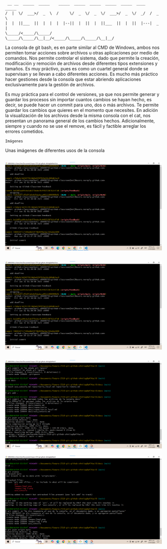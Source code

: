 ```
 __ __  _____  _____    _____  _____  _____  _____  _____  ____   _____ 
/  |  \/  ___>/  _  \  /     \/  _  \/  _  \/  ___>/  _  \/  _/  /  _  \
|  |  ||___  ||  |  |  |  |--||  |  ||  |  ||___  ||  |  ||  |---|  _  |
\_____/<_____/\_____/  \_____/\_____/\__|__/<_____/\_____/\_____/\__|__/

```                                                                                                  
La consola de git bash, es en parte similar al CMD de Windows, ambos nos permiten tomar acciones sobre archivos u otras aplicacíones por medio de comandos. Nos permite controlar el sistema, dado que permite la creación, modificación y remoción de archivos desde diferentes tipos extensiones y tamaños. Es muy práctivo, pues es como un cuartel general donde se supervisan y se llevan a cabo diferentes acciones. Es mucho más práctico hacer gestiones desde la consola que estar abriendo aplicaciones exclusivamente para la gestión de archivos.

Es muy práctica para el control de versiones, ya que nos permite generar y guardar los procesos sin importar cuantos cambios se hayan hecho, es decir, se puede hacer un commit para uno, dos o más archivos. Te permite guardar los cambios que quieres en el momento que necesites. En adición la visualización de los archivos desde la misma consola con el cat, nos presentan un panorama general de los cambios hechos. Adicionalmente, siempre y cuando no se use el remove, es fácil y factible arreglar los errores cometidos.

    Imágenes

Unas imágenes de diferentes usos de la consola

![Image](../images/img1.png)
---
![Image](../images/img2.png)
---
![Image](../images/img3.png)
---
![Image](../images/img4.png)
